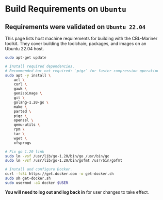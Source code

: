 
# Build Requirements on `Ubuntu`

## Requirements were validated on `Ubuntu 22.04`

This page lists host machine requirements for building with the CBL-Mariner toolkit. They cover building the toolchain, packages, and images on an Ubuntu 22.04 host.

```bash
sudo apt-get update

# Install required dependencies.
# Recommended but not required: `pigz` for faster compression operations.
sudo apt -y install \
    acl \
    curl \
    gawk \
    genisoimage \
    git \
    golang-1.20-go \
    make \
    parted \
    pigz \
    openssl \
    qemu-utils \
    rpm \
    tar \
    wget \
    xfsprogs

# Fix go 1.20 link
sudo ln -vsf /usr/lib/go-1.20/bin/go /usr/bin/go
sudo ln -vsf /usr/lib/go-1.20/bin/gofmt /usr/bin/gofmt

# Install and configure Docker.
curl -fsSL https://get.docker.com -o get-docker.sh
sudo sh get-docker.sh
sudo usermod -aG docker $USER
```

**You will need to log out and log back in** for user changes to take effect.
